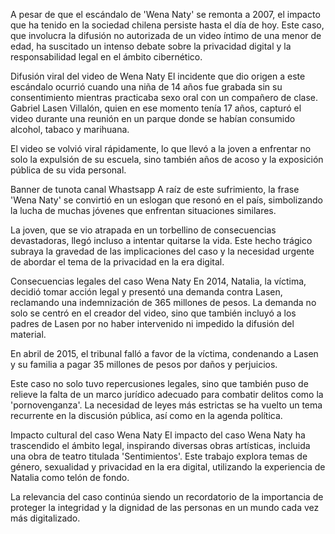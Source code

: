 A pesar de que el escándalo de 'Wena Naty' se remonta a 2007, el impacto que ha tenido en la sociedad chilena persiste hasta el día de hoy. Este caso, que involucra la difusión no autorizada de un video íntimo de una menor de edad, ha suscitado un intenso debate sobre la privacidad digital y la responsabilidad legal en el ámbito cibernético.

Difusión viral del video de Wena Naty
El incidente que dio origen a este escándalo ocurrió cuando una niña de 14 años fue grabada sin su consentimiento mientras practicaba sexo oral con un compañero de clase. Gabriel Lasen Villalón, quien en ese momento tenía 17 años, capturó el video durante una reunión en un parque donde se habían consumido alcohol, tabaco y marihuana.

El video se volvió viral rápidamente, lo que llevó a la joven a enfrentar no solo la expulsión de su escuela, sino también años de acoso y la exposición pública de su vida personal.


Banner de tunota canal Whastsapp
A raíz de este sufrimiento, la frase 'Wena Naty' se convirtió en un eslogan que resonó en el país, simbolizando la lucha de muchas jóvenes que enfrentan situaciones similares.

La joven, que se vio atrapada en un torbellino de consecuencias devastadoras, llegó incluso a intentar quitarse la vida. Este hecho trágico subraya la gravedad de las implicaciones del caso y la necesidad urgente de abordar el tema de la privacidad en la era digital.

Consecuencias legales del caso Wena Naty
En 2014, Natalia, la víctima, decidió tomar acción legal y presentó una demanda contra Lasen, reclamando una indemnización de 365 millones de pesos. La demanda no solo se centró en el creador del video, sino que también incluyó a los padres de Lasen por no haber intervenido ni impedido la difusión del material.

En abril de 2015, el tribunal falló a favor de la víctima, condenando a Lasen y su familia a pagar 35 millones de pesos por daños y perjuicios.

Este caso no solo tuvo repercusiones legales, sino que también puso de relieve la falta de un marco jurídico adecuado para combatir delitos como la 'pornovenganza'. La necesidad de leyes más estrictas se ha vuelto un tema recurrente en la discusión pública, así como en la agenda política.

Impacto cultural del caso Wena Naty
El impacto del caso Wena Naty ha trascendido el ámbito legal, inspirando diversas obras artísticas, incluida una obra de teatro titulada 'Sentimientos'. Este trabajo explora temas de género, sexualidad y privacidad en la era digital, utilizando la experiencia de Natalia como telón de fondo.

La relevancia del caso continúa siendo un recordatorio de la importancia de proteger la integridad y la dignidad de las personas en un mundo cada vez más digitalizado.
